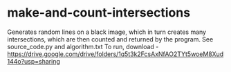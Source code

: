 # make-and-count-intersections
Generates random lines on a black image, which in turn creates many intersections, which are then counted and returned by the program. 
See source_code.py and algorithm.txt 
To run, download - https://drive.google.com/drive/folders/1q5t3k2FcsAxNfAO2TYt5woeM8Xud144o?usp=sharing
